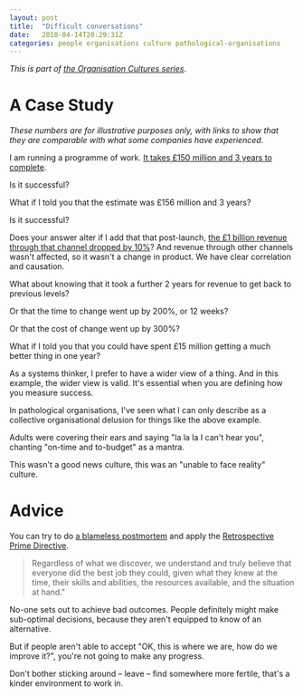 ```yaml
---
layout: post
title:  "Difficult conversations"
date:   2018-04-14T20:29:31Z
categories: people organisations culture pathological-organisations
---
```

*This is part of [the Organisation Cultures series](/organisation-cultures/)*.

# A Case Study

*These numbers are for illustrative purposes only, with links to show that they
are comparable with what some companies have experienced*.

I am running a programme of work. [It takes £150 million and 3 years to complete](http://www.thisismoney.co.uk/money/markets/article-2562201/Marks-Spencer-launches-long-awaited-150m-website.html).

Is it successful?

What if I told you that the estimate was £156 million and 3 years?

Is it successful?

Does your answer alter if I add that that post-launch, [the £1 billion
revenue through that channel dropped by 10%](http://www.cityam.com/1404807319/marks-spencer-website-nightmare-knocks-shares)?
And revenue through other channels wasn't affected, so it wasn't a change in
product. We have clear correlation and causation.

What about knowing that it took a further 2 years for revenue to get back to
previous levels?

Or that the time to change went up by 200%, or 12 weeks?

Or that the cost of change went up by 300%?

What if I told you that you could have spent £15 million getting a much better
thing in one year?

As a systems thinker, I prefer to have a wider view of a thing. And in this
example, the wider view is valid. It's essential when you are defining how you
measure success.

In pathological organisations, I've seen what I can only describe as a
collective organisational delusion for things like the above example.

Adults were covering their ears and saying "la la la I can't hear you",
chanting "on-time and to-budget" as a mantra.

This wasn't a good news culture, this was an "unable to face reality"
culture.

# Advice

You can try to do [a blameless postmortem][allspaw-blameless] and apply the
[Retrospective Prime Directive][prime-directive].

> Regardless of what we discover, we understand and truly believe that everyone
> did the best job they could, given what they knew at the time, their skills
> and abilities, the resources available, and the situation at hand."

No-one sets out to achieve bad outcomes. People definitely might make
sub-optimal decisions, because they aren't equipped to know of an alternative.

But if people aren't able to accept "OK, this is where we are, how do we
improve it?", you're not going to make any progress.

Don't bother sticking around – leave – find somewhere more fertile, that's a
kinder environment to work in.

[allspaw-blameless]: https://codeascraft.com/2012/05/22/blameless-postmortems/
[prime-directive]:   http://retrospectivewiki.org/index.php?title=The_Prime_Directive
